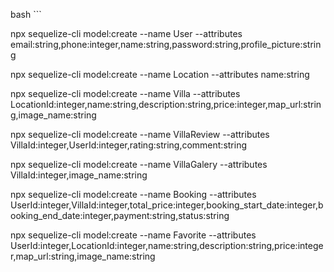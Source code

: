 bash ```

npx sequelize-cli model:create --name User --attributes email:string,phone:integer,name:string,password:string,profile_picture:string

npx sequelize-cli model:create --name Location --attributes name:string

npx sequelize-cli model:create --name Villa --attributes LocationId:integer,name:string,description:string,price:integer,map_url:string,image_name:string

npx sequelize-cli model:create --name VillaReview --attributes VillaId:integer,UserId:integer,rating:string,comment:string

npx sequelize-cli model:create --name VillaGalery --attributes VillaId:integer,image_name:string

npx sequelize-cli model:create --name Booking --attributes UserId:integer,VillaId:integer,total_price:integer,booking_start_date:integer,booking_end_date:integer,payment:string,status:string

npx sequelize-cli model:create --name Favorite --attributes UserId:integer,LocationId:integer,name:string,description:string,price:integer,map_url:string,image_name:string

```